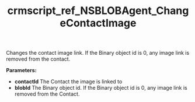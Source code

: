 ﻿---
title: crmscript_ref_NSBLOBAgent_ChangeContactImage
description: Void ChangeContactImage(Integer contactId, Integer blobId)
intellisense: NSBLOBAgent.ChangeContactImage
keywords: NSBLOBAgent,ChangeContactImage
so.topic: reference
---

Changes the contact image link. If the Binary object id is 0, any image link is removed from the contact.

**Parameters:**
 - **contactId** The Contact the image is linked to
 - **blobId** The Binary object id. If the Binary object id is 0, any image link is removed from the Contact.

